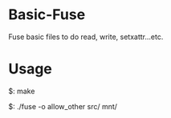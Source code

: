 # Basic-Fuse
Fuse basic files to do read, write, setxattr...etc.

# Usage
$: make

$: ./fuse -o allow_other src/ mnt/
